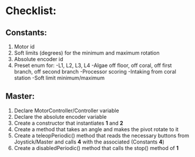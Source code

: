 # Checklist:
## Constants:
1. Motor id
2. Soft limits (degrees) for the minimum and maximum rotation
3. Absolute encoder id
4. Preset enum for:
    -L1, L2, L3, L4
    -Algae off floor, off coral, off first branch, off second branch
    -Processor scoring
    -Intaking from coral station
    -Soft limit minimum/maximum

## Master:
1. Declare MotorController/Controller variable
2. Declare the absolute encoder variable
3. Create a constructor that instantiates **1** and **2**
4. Create a method that takes an angle and makes the pivot rotate to it
5. Create a teleopPeriodic() method that reads the necessary buttons from Joystick/Master and calls **4** with the associated (Constants **4**)
6. Create a disabledPeriodic() method that calls the stop() method of **1**